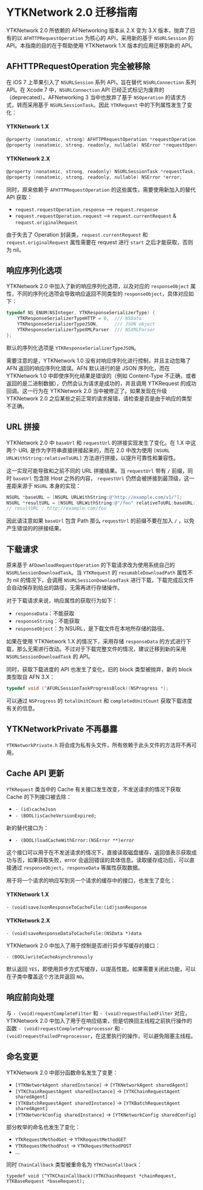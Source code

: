 YTKNetwork 2.0 迁移指南
======================

YTKNetwork 2.0 所依赖的 AFNetworking 版本从 2.X 变为 3.X 版本，抛弃了旧有的以 `AFHTTPRequestOperation` 为核心的 API，采用新的基于 `NSURLSession` 的 API。本指南的目的在于帮助使用 YTKNetwork 1.X 版本的应用迁移到新的 API。

## AFHTTPRequestOperation 完全被移除

在 iOS 7 上苹果引入了 `NSURLSession` 系列 API，旨在替代 `NSURLConnection` 系列 API。在 Xcode 7 中，`NSURLConnection` API 已经正式标记为废弃的（deprecated）。AFNetworking 3 当中也放弃了基于 `NSOperation` 的请求方式，转而采用基于 `NSURLSessionTask`。因此 `YTKRequest` 中的下列属性发生了变化：

#### YTKNetwork 1.X

```objectivec
@property (nonatomic, strong) AFHTTPRequestOperation *requestOperation;
@property (nonatomic, strong, readonly, nullable) NSError *requestOperationError;
```

#### YTKNetwork 2.X

```objectivec
@property (nonatomic, strong, readonly) NSURLSessionTask *requestTask;
@property (nonatomic, strong, readonly, nullable) NSError *error;
```

同时，原来依赖于 `AFHTTPRequestOperation` 的这些属性，需要使用新加入的替代 API 获取：

* `request.requestOperation.response` --> `request.response`
* `request.requestOperation.request` --> `request.currentRequest` & `request.originalRequest`

由于失去了 Operation 封装类，`request.currentRequest` 和 `request.originalRequest` 属性需要在 request 进行 `start` 之后才能获取，否则为 nil。

## 响应序列化选项

YTKNetwork 2.0 中加入了新的响应序列化选项，以及对应的 `responseObject` 属性，不同的序列化选项会导致响应返回不同类型的 `responseObject`，具体对应如下：

```objectivec
typedef NS_ENUM(NSInteger, YTKResponseSerializerType) {
    YTKResponseSerializerTypeHTTP = 0,  /// NSData
    YTKResponseSerializerTypeJSON,      /// JSON object
    YTKResponseSerializerTypeXMLParser  /// NSXMLParser
};
```

默认的序列化选项是 `YTKResponseSerializerTypeJSON`。

需要注意的是，YTKNetwork 1.0 没有对响应序列化进行控制，并且主动忽略了 AFN 返回的响应序列化错误。AFN 默认进行的是 JSON 序列化，而在 YTKNetwork 1.0 中即使序列化结果是错误的（例如 Content-Type 不正确，或者返回的是二进制数据），仍然会认为请求是成功的，并且调用 YTKRequest 的成功回调。这一行为在 YTKNetwork 2.0 当中被修正了。如果发现在升级 YTKNetwork 2.0 之后某些之前正常的请求报错，请检查是否是由于响应的类型不正确。

## URL 拼接

YTKNetwork 2.0 中 `baseUrl` 和 `requestUrl` 的拼接实现发生了变化。在 1.X 中这两个 URL 是作为字符串直接拼接起来的，而在 2.0 中改为使用 `[NSURL URLWithString:relativeToURL]` 方法进行拼接，以提升可靠性和兼容性。

这一实现可能导致和之前不同的 URL 拼接结果。当 `requestUrl` 带有 `/` 前缀，同时 `baseUrl` 包含除 Host 之外的内容， `requestUrl` 仍然会被拼接到最顶级，这一差距来源于 `NSURL` 本身的实现：

```objectivec
NSURL *baseURL = [NSURL URLWithString:@"http://example.com/v1/"];
NSURL *resultURL = [NSURL URLWithString:@"/foo" relativeToURL:baseURL:];
// resultURL : http://example.com/foo
```

因此请注意如果 `baseUrl` 包含 Path 那么 `requestUrl` 的前缀不要在加入 `/` ，以免产生错误的的拼接结果。

## 下载请求

原来基于 `AFDownloadRequestOperation` 的下载请求改为使用系统自己的 `NSURLSessionDownloadTask`。当 `YTKRequest` 的 `resumableDownloadPath` 属性不为 nil 的情况下，会调用 `NSURLSessionDownloadTask` 进行下载，下载完成后文件会自动保存到给出的路径，无需再进行存储操作。

对于下载请求来说，响应属性的获取行为如下：

* `responseData`：不能获取
* `responseString`：不能获取
* `responseObject`：为 NSURL，是下载文件在本地所存储的路径。

如果在使用 YTKNetwork 1.X 的情况下，采用存储 `responseData` 的方式进行下载，那么无需进行改动。不过对于下载完整文件的情况，建议迁移到新的采用 `NSURLSessionDownloadTask` 的 API。

同时，获取下载进度的 API 也发生了变化，旧的 block 类型被抛弃，新的 block 类型取自 AFN 3.X：

```objectivec
typedef void (^AFURLSessionTaskProgressBlock)(NSProgress *);
```

可以通过 `NSProgress` 的 `totalUnitCount` 和 `completedUnitCount` 获取下载进度有关的信息。

## YTKNetworkPrivate 不再暴露

`YTKNetworkPrivate.h` 将会成为私有头文件，所有依赖于此头文件的方法将不再可用。

## Cache API 更新

`YTKRequest` 类当中的 Cache 有关接口发生改变，不发送请求的情况下获取 Cache 的下列接口被去除：

* `- (id)cacheJson`
* `- (BOOL)isCacheVersionExpired;`

新的替代接口为：

* `- (BOOL)loadCacheWithError:(NSError **)error`

这个接口可以用于在不发送请求的情况下，直接读取磁盘缓存，返回值表示获取成功与否，如果获取失败，error 会返回错误的具体信息。读取缓存成功后，可以直接通过 `responseObject`，`responseData` 等属性获取数据。

用于将一个请求的响应写到另一个请求的缓存中的接口，也发生了变化：

#### YTKNetwork 1.X

`- (void)saveJsonResponseToCacheFile:(id)jsonResponse`

#### YTKNetwork 2.X

`- (void)saveResponseDataToCacheFile:(NSData *)data`

YTKNetwork 2.0 中加入了用于控制是否进行异步写缓存的接口：

`- (BOOL)writeCacheAsynchronously`

默认返回 `YES`，即使用异步方式写缓存，以提高性能。如果需要关闭此功能，可以在子类中覆盖这个方法并返回 `NO`。

## 响应前向处理

与 `- (void)requestCompleteFilter` 和 `- (void)requestFailedFilter` 对应， YTKNetwork 2.0 中加入了用于在响应结束，但是切换回主线程之前执行操作的函数 `- (void)requestCompletePreprocessor` 和 `- (void)requestFailedPreprocessor`，在这里执行的操作，可以避免阻塞主线程。

## 命名变更

YTKNetwork 2.0 中部分函数命名发生了变更：

* `[YTKNetworkAgent sharedInstance]` -> `[YTKNetworkAgent sharedAgent]`
* `[YTKChainRequestAgent sharedInstance]` -> `[YTKChainRequestAgent sharedAgent]`
* `[YTKBatchRequestAgent sharedInstance]` -> `[YTKBatchRequestAgent sharedAgent]`
* `[YTKNetworkConfig sharedInstance]` -> `[YTKNetworkConfig sharedConfig]`

部分枚举的命名也发生了变化：

* `YTKRequestMethodGet` -> `YTKRequestMethodGET`
* `YTKRequestMethodPost` -> `YTKRequestMethodPOST`
* ...

同时 `ChainCallback` 类型被重命名为 `YTKChainCallback`：

```typedef void (^YTKChainCallback)(YTKChainRequest *chainRequest, YTKBaseRequest *baseRequest);```

